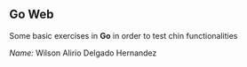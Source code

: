## Go Web

Some basic exercises in **Go** in order to test chin functionalities

*Name:* Wilson Alirio Delgado Hernandez

